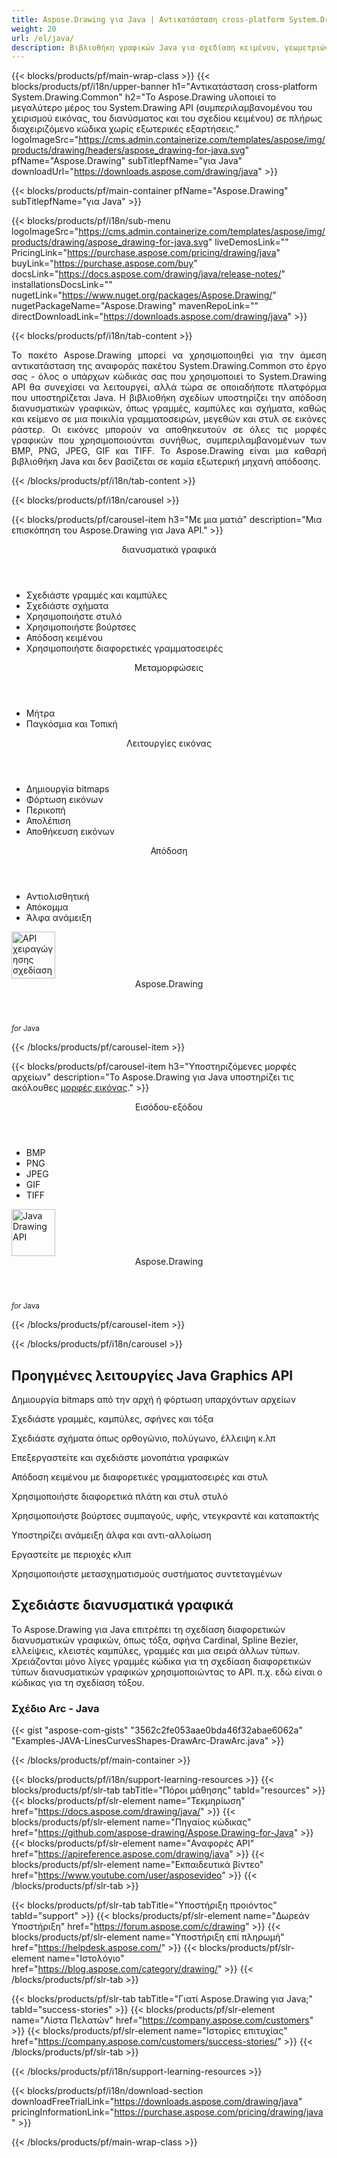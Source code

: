 ```yaml
---
title: Aspose.Drawing για Java | Αντικατάσταση cross-platform System.Drawing.Common 
weight: 20
url: /el/java/ 
description: Βιβλιοθήκη γραφικών Java για σχεδίαση κειμένου, γεωμετριών και εικόνων, για άμεση αντικατάσταση του πακέτου System.Drawing.Common χωρίς αλλαγή του υπάρχοντος κώδικα C#.
---
```


{{< blocks/products/pf/main-wrap-class >}}
{{< blocks/products/pf/i18n/upper-banner h1="Αντικατάσταση cross-platform System.Drawing.Common" h2="Το Aspose.Drawing υλοποιεί το μεγαλύτερο μέρος του System.Drawing API (συμπεριλαμβανομένου του χειρισμού εικόνας, του διανύσματος και του σχεδίου κειμένου) σε πλήρως διαχειριζόμενο κώδικα χωρίς εξωτερικές εξαρτήσεις." logoImageSrc="https://cms.admin.containerize.com/templates/aspose/img/products/drawing/headers/aspose_drawing-for-java.svg" pfName="Aspose.Drawing" subTitlepfName="για Java" downloadUrl="https://downloads.aspose.com/drawing/java" >}}

{{< blocks/products/pf/main-container pfName="Aspose.Drawing" subTitlepfName="για Java" >}}

{{< blocks/products/pf/i18n/sub-menu logoImageSrc="https://cms.admin.containerize.com/templates/aspose/img/products/drawing/aspose_drawing-for-java.svg" liveDemosLink="" PricingLink="https://purchase.aspose.com/pricing/drawing/java" buyLink="https://purchase.aspose.com/buy" docsLink="https://docs.aspose.com/drawing/java/release-notes/" installationsDocsLink="" nugetLink="https://www.nuget.org/packages/Aspose.Drawing/" nugetPackageName="Aspose.Drawing" mavenRepoLink="" directDownloadLink="https://downloads.aspose.com/drawing/java" >}}

{{< blocks/products/pf/i18n/tab-content >}}
<p align="justify">
 Το πακέτο Aspose.Drawing μπορεί να χρησιμοποιηθεί για την άμεση αντικατάσταση της αναφοράς πακέτου System.Drawing.Common στο έργο σας - όλος ο υπάρχων κώδικάς σας που χρησιμοποιεί το System.Drawing API θα συνεχίσει να λειτουργεί, αλλά τώρα σε οποιαδήποτε πλατφόρμα που υποστηρίζεται Java. Η βιβλιοθήκη σχεδίων υποστηρίζει την απόδοση διανυσματικών γραφικών, όπως γραμμές, καμπύλες και σχήματα, καθώς και κείμενο σε μια ποικιλία γραμματοσειρών, μεγεθών και στυλ σε εικόνες ράστερ. Οι εικόνες μπορούν να αποθηκευτούν σε όλες τις μορφές γραφικών που χρησιμοποιούνται συνήθως, συμπεριλαμβανομένων των BMP, PNG, JPEG, GIF και TIFF. Το Aspose.Drawing είναι μια καθαρή βιβλιοθήκη Java και δεν βασίζεται σε καμία εξωτερική μηχανή απόδοσης.
</p>

{{< /blocks/products/pf/i18n/tab-content >}}

<!--Diagrams Start-->
{{< blocks/products/pf/i18n/carousel >}}

{{< blocks/products/pf/carousel-item h3="Με μια ματιά" description="Μια επισκόπηση του Aspose.Drawing για Java API." >}}
<div class="diagram1 d1-net">
 <div class="d1-row">
  <div class="d1-col d1-left">
   <header>
    <i class="fa fa-bars">
    </i>
    διανυσματικά γραφικά
   </header>
   <ul>
    <li>
     Σχεδιάστε γραμμές και καμπύλες
    </li>
    <li>
     Σχεδιάστε σχήματα
    </li>
    <li>
     Χρησιμοποιήστε στυλό
    </li>
    <li>
     Χρησιμοποιήστε βούρτσες
    </li>
    <li>
     Απόδοση κειμένου
    </li>
    <li>
     Χρησιμοποιήστε διαφορετικές γραμματοσειρές
    </li>
   </ul>
   <header>
    <i class="fa fa-cogs">
    </i>
    Μεταμορφώσεις
   </header>
   <ul>
    <li>
     Μήτρα
    </li>
    <li>
     Παγκόσμια και Τοπική
    </li>
   </ul>
  </div>
  <!--/left-->
  <div class="d1-col d1-right">
   <header>
    <i class="fa fa-picture-o">
    </i>
    Λειτουργίες εικόνας
   </header>
   <ul>
    <li>
     Δημιουργία bitmaps
    </li>
    <li>
     Φόρτωση εικόνων
    </li>
    <li>
     Περικοπή
    </li>
    <li>
     Απολέπιση
    </li>
    <li>
     Αποθήκευση εικόνων
    </li>
   </ul>
   <header>
    <i class="fa fa-cogs">
    </i>
    Απόδοση
   </header>
   <ul>
    <li>
     Αντιολισθητική
    </li>
    <li>
     Απόκομμα
    </li>
    <li>
     Άλφα ανάμειξη
    </li>
   </ul>
  </div>
  <!--/right-->
 </div>
 <!--/row-->
 </div>
<div class="diagram1 d1-net">
 <div class="d1-row">
  
  <!--/right-->
 </div>
 <!--/row-->
 <div class="d1-logo">
  <img width="70" height="75" alt="API χειραγώγησης σχεδίασης" src="https://cms.admin.containerize.com/templates/aspose/img/products/drawing/aspose_drawing-for-net.svg"/>
  <header>
   Aspose.Drawing
  </header>
  <footer>
   <small>
    <em>
     for
    </em>
    Java
   </small>
  </footer>
 </div>
 <!--/logo-->
</div>

{{< /blocks/products/pf/carousel-item >}}


{{< blocks/products/pf/carousel-item h3="Υποστηριζόμενες μορφές αρχείων" description="Το Aspose.Drawing για Java υποστηρίζει τις ακόλουθες [μορφές εικόνας](https://docs.aspose.com/drawing/net/supported-file-formats/)." >}}
<div class="diagram1 d2 d1-net">
 <div class="d1-row">
  <div class="d1-col d1-left">
   <header>
    <i class="fa fa-arrows-v">
    </i>
    Εισόδου-εξόδου
   </header>
   <ul>
    <li>
     BMP
    </li>
    <li>
     PNG
    </li>
    <li>
     JPEG
    </li>
    <li>
     GIF
    </li>
    <li>
     TIFF
    </li>
   </ul>
  </div>
  <!--/left-->
  <div class="d1-col d1-right">
  </div>
  <!--/right-->
 </div>
 <!--/row-->
 <div class="d1-logo">
  <img width="70" height="75" alt="Java Drawing API" src="https://cms.admin.containerize.com/templates/aspose/img/products/drawing/aspose_drawing-for-java.svg"/>
  <header>
   Aspose.Drawing
  </header>
  <footer>
   <small>
    <em>
     for
    </em>
    Java
   </small>
  </footer>
 </div>
 <!--/logo-->
</div>

{{< /blocks/products/pf/carousel-item >}}

{{< /blocks/products/pf/i18n/carousel >}}
<!--Diagrams End-->

<!--Feature-section Start-->
<div class="container-fluid features-section bg-gray singleproduct">
 <a class="anchor" id="features" name="features">
 </a>
 <div class="row">
  <div class="container">
   <h2 class="h2title">
    Προηγμένες λειτουργίες Java Graphics API
   </h2>
   <p>
   </p>
   <div class="col-lg-4">
    <em class="fa fa-repeat ico-blue fa-2x col-lg-2">
    </em>
    <p class="col-lg-10">
     Δημιουργία bitmaps από την αρχή ή φόρτωση υπαρχόντων αρχείων
    </p>
   </div>
   <div class="col-lg-4">
    <em class="fa fa-pencil-square-o ico-blue fa-2x col-lg-2">
    </em>
    <p class="col-lg-10">
     Σχεδιάστε γραμμές, καμπύλες, σφήνες και τόξα
    </p>
   </div>
   <div class="col-lg-4">
    <em class="fa fa-arrows ico-blue fa-2x col-lg-2">
    </em>
    <p class="col-lg-10">
     Σχεδιάστε σχήματα όπως ορθογώνιο, πολύγωνο, έλλειψη κ.λπ
    </p>
   </div>
   <div class="col-lg-4">
    <em class="fa fa-bars ico-blue fa-2x col-lg-2">
    </em>
    <p class="col-lg-10">
     Επεξεργαστείτε και σχεδιάστε μονοπάτια γραφικών
    </p>
   </div>
   <div class="col-lg-4">
    <em class="fa fa-font ico-blue fa-2x col-lg-2">
    </em>
    <p class="col-lg-10">
     Απόδοση κειμένου με διαφορετικές γραμματοσειρές και στυλ
    </p>
   </div>
   <div class="col-lg-4">
    <em class="fa fa-crop ico-blue fa-2x col-lg-2">
    </em>
    <p class="col-lg-10">
     Χρησιμοποιήστε διαφορετικά πλάτη και στυλ στυλό
    </p>
   </div>
   <div class="col-lg-4">
    <em class="fa fa-paint-brush ico-blue fa-2x col-lg-2">
    </em>
    <p class="col-lg-10">
     Χρησιμοποιήστε βούρτσες συμπαγούς, υφής, ντεγκραντέ και καταπακτής
    </p>
   </div>
   <div class="col-lg-4">
    <em class="fa fa-cog ico-blue fa-2x col-lg-2">
    </em>
    <p class="col-lg-10">
     Υποστηρίζει ανάμειξη άλφα και αντι-αλλοίωση
    </p>
   </div>
   <div class="col-lg-4">
    <em class="fa fa-scissors ico-blue fa-2x col-lg-2">
    </em>
    <p class="col-lg-10">
     Εργαστείτε με περιοχές κλιπ
    </p>
   </div>
   <div class="col-lg-4">
    <em class="fa fa-bolt ico-blue fa-2x col-lg-2">
    </em>
    <p class="col-lg-10">
     Χρησιμοποιήστε μετασχηματισμούς συστήματος συντεταγμένων
    </p>
   </div>
   <!--<div class="col-lg-4"><em class="fa fa-cog ico-blue fa-2x col-lg-2"> </em>

<p class="col-lg-10">Sheet Color Highlighting</p>

</div>

<div class="col-lg-4"><em class="fa fa-bars ico-blue fa-2x col-lg-2"> </em>

<p class="col-lg-10">Support of Layer Mask</p>

</div>

<div class="col-lg-4"><em class="fa fa-font ico-blue fa-2x col-lg-2"> </em>

<p class="col-lg-10">Support of Text Layers on Runtime</p>

</div>

<div class="col-lg-4"><em class="fa fa-arrows-alt ico-blue fa-2x col-lg-2"> </em>

<p class="col-lg-10">Support of Adjustment Layers</p>

</div>

<div class="col-lg-4"><em class="fa fa-arrows-v ico-blue fa-2x col-lg-2"> </em>

<p class="col-lg-10">Manage Brightness and Contrast in Adjustment Layers</p>

</div>

<div class="col-lg-4"><em class="fa fa-arrows-h ico-blue fa-2x col-lg-2"> </em>

<p class="col-lg-10">Manage Exposure Layers</p>

</div>

<div class="col-lg-4"><em class="fa fa-bars ico-blue fa-2x col-lg-2"> </em>

<p class="col-lg-10">Manage Channel Mixer Adjust Layers</p>

</div>

<div class="col-lg-4"><em class="fa fa-bars ico-blue fa-2x col-lg-2"> </em>

<p class="col-lg-10">Merge PUB layers into Other layers</p>

</div>

<div class="col-lg-4"><em class="fa fa-arrows-alt ico-blue fa-2x col-lg-2"> </em>

<p class="col-lg-10">Απόδοση of Curves Adjustment Layers</p>

</div>

<div class="col-lg-4"><em class="fa fa-filter ico-blue fa-2x col-lg-2"> </em>

<p class="col-lg-10">Manager Photo Filter Adjustment Layer</p>

</div>

<div class="col-lg-4"><em class="fa fa-level-up ico-blue fa-2x col-lg-2"> </em>

<p class="col-lg-10">Adding and Απόδοση of Level Layers</p>

</div>

<div class="col-lg-4"><em class="fa fa-adjust ico-blue fa-2x col-lg-2"> </em>

<p class="col-lg-10">Add Hue Saturation of Adjustment Layers</p>

</div>

<div class="col-lg-4"><em class="fa fa-star-half-o ico-blue fa-2x col-lg-2"> </em>

<p class="col-lg-10">Support of Απόκομμα Mask</p>

</div>

<div class="col-lg-4"><em class="fa fa-cogs ico-blue fa-2x col-lg-2"> </em>

<p class="col-lg-10">Manage Opacity of Layers & Flatten Layers</p>

</div>-->
   <!--<div class="col-lg-12">

<h2 class="h2title">Latest PUB API Features</h2>

<p>Aspose.PUB για Java API continuously adding more features to make it powerful. Here is list of few picks from the latest ones added.</p>

<ul>

<li>Support of Fill layers. Pattern, Color and Gradient fill</li>

<li>Support of GdFlResource, VmskResource, PtFlResource and VsmsResource</li>

<li>Load JPEG/PNG/etc image files to PsdImage without direct loading</li>

<li>Support of Layer Vector Masks and Text Layer Custom FlipRotate</li>

<li>Απόδοση of Stroke effect with Color Fill for export</li>

</ul>

</div>-->
   <div class="col-lg-12">
    <h2 class="h2title">
     Σχεδιάστε διανυσματικά γραφικά
    </h2>
    <p>
     Το Aspose.Drawing για Java επιτρέπει τη σχεδίαση διαφορετικών διανυσματικών γραφικών, όπως τόξα, σφήνα Cardinal, Spline Bezier, ελλείψεις, κλειστές καμπύλες, γραμμές και μια σειρά άλλων τύπων. Χρειάζονται μόνο λίγες γραμμές κώδικα για τη σχεδίαση διαφορετικών τύπων διανυσματικών γραφικών χρησιμοποιώντας το API. π.χ. εδώ είναι ο κώδικας για τη σχεδίαση τόξου.
    </p>
    <div class="codeblock" id="code">
     <h3>
      Σχέδιο Arc - Java
     </h3>
     {{< gist "aspose-com-gists" "3562c2fe053aae0bda46f32abae6062a" "Examples-JAVA-LinesCurvesShapes-DrawArc-DrawArc.java" >}}
    </div>
   </div>
   <!--<div class="col-lg-12">

<h2 class="h2title">Access & Manipulate PUB Layers</h2>

<p>Aspose.PUB για Java lets you access layers of a PUB with the ability to draw on it with either image or text. You can merge layers, update text on layers, set effects or export layer as an image. You may also use PUB Java API to detect flattened PUB files or create thumbnails.</p>

</div>-->
   <!--<div class="col-lg-12">

<h2 class="h2title">Read or Create PUB Files</h2>

<p>Aspose.PUB για Java not only supports loading PSD & PSB file formats for manipulation & conversion but it also provides the capability to create PUB & PSB files from scratch. Java developers can use the API to automate scenarios that may help them on their way.</p>

<div id="code" class="codeblock">

<h3>Create PUB from scratch - C#</h3>

<pre><code class="cs">using (var PUB = Aspose.PSD.Image.Create(new Aspose.PSD.ImageOptions.PsdOptions()

{

    Source = new Aspose.PSD.Sources.FileCreateSource(dir + "output.psd", false),

    ColorMode = Aspose.PSD.FileFormats.Psd.ColorModes.Rgb,

    CompressionMethod = Aspose.PSD.FileFormats.Psd.CompressionMethod.RLE,

    Version = 4

}, 400, 400))

{

    // draw some graphics over the newly created PSD

    var graphics = new Aspose.PSD.Graphics(psd);

    graphics.Clear(Aspose.PSD.Color.White);

    graphics.DrawEllipse(new Aspose.PSD.Pen(Aspose.PSD.Color.Red, 6), new Aspose.PSD.Rectangle(0, 0, 400, 400));

    psd.Save();

}</code></pre>

</div>

</div>-->
   <!--<div class="col-lg-12">

<h2 class="h2title">Various Imaging Filters</h2>

<p>Aspose.PUB για Java provides the core imaging features such as color adjustment via its class libraries. Developers can easily adjust brightness, contrast or gamma on raster image loaded by the API. Furthermore, developers can dynamically dither or blur images as well as use popular filters including Median, Gauss Wiener, Motion Wiener and Bradley Threshold.</p>

</div>-->
  </div>
 </div>
</div>
<!--Feature-section End-->

{{< /blocks/products/pf/main-container >}}


{{< blocks/products/pf/i18n/support-learning-resources >}}
{{< blocks/products/pf/slr-tab tabTitle="Πόροι μάθησης" tabId="resources" >}}
{{< blocks/products/pf/slr-element name="Τεκμηρίωση" href="https://docs.aspose.com/drawing/java/" >}}
{{< blocks/products/pf/slr-element name="Πηγαίος κώδικας" href="https://github.com/aspose-drawing/Aspose.Drawing-for-Java" >}}
{{< blocks/products/pf/slr-element name="Αναφορές API" href="https://apireference.aspose.com/drawing/java" >}}
{{< blocks/products/pf/slr-element name="Εκπαιδευτικά βίντεο" href="https://www.youtube.com/user/asposevideo" >}}
{{< /blocks/products/pf/slr-tab >}}

{{< blocks/products/pf/slr-tab tabTitle="Υποστήριξη προιόντος" tabId="support" >}}
{{< blocks/products/pf/slr-element name="Δωρεάν Υποστήριξη" href="https://forum.aspose.com/c/drawing" >}}
{{< blocks/products/pf/slr-element name="Υποστήριξη επί πληρωμή" href="https://helpdesk.aspose.com/" >}}
{{< blocks/products/pf/slr-element name="Ιστολόγιο" href="https://blog.aspose.com/category/drawing/" >}}
{{< /blocks/products/pf/slr-tab >}}

{{< blocks/products/pf/slr-tab tabTitle="Γιατί Aspose.Drawing για Java;" tabId="success-stories" >}}
{{< blocks/products/pf/slr-element name="Λίστα Πελατών" href="https://company.aspose.com/customers" >}}
{{< blocks/products/pf/slr-element name="Ιστορίες επιτυχίας" href="https://company.aspose.com/customers/success-stories/" >}}
{{< /blocks/products/pf/slr-tab >}}

{{< /blocks/products/pf/i18n/support-learning-resources >}}

{{< blocks/products/pf/i18n/download-section downloadFreeTrialLink="https://downloads.aspose.com/drawing/java" pricingInformationLink="https://purchase.aspose.com/pricing/drawing/java" >}}


{{< /blocks/products/pf/main-wrap-class >}}

